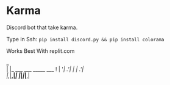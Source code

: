 # Karma
Discord bot that take karma.

Type in Ssh:
```pip install discord.py && pip install colorama```

Works Best With replit.com

 _                       
| |_ ___ ___ _____ ___ ! 
| '_| .'|  _|     | .'|   
|_,_|__,|_| |_|_|_|__,| 
